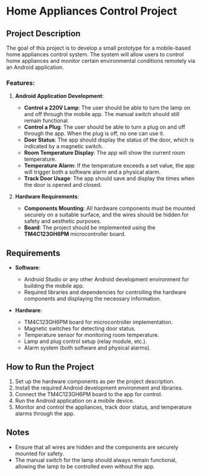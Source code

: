 # Home Appliances Control Project

## Project Description

The goal of this project is to develop a small prototype for a mobile-based home appliances control system. The system will allow users to control home appliances and monitor certain environmental conditions remotely via an Android application.

### Features:

1. **Android Application Development**:
   - **Control a 220V Lamp**: The user should be able to turn the lamp on and off through the mobile app. The manual switch should still remain functional.
   - **Control a Plug**: The user should be able to turn a plug on and off through the app. When the plug is off, no one can use it.
   - **Door Status**: The app should display the status of the door, which is indicated by a magnetic switch.
   - **Room Temperature Display**: The app will show the current room temperature.
   - **Temperature Alarm**: If the temperature exceeds a set value, the app will trigger both a software alarm and a physical alarm.
   - **Track Door Usage**: The app should save and display the times when the door is opened and closed.

2. **Hardware Requirements**:
   - **Components Mounting**: All hardware components must be mounted securely on a suitable surface, and the wires should be hidden for safety and aesthetic purposes.
   - **Board**: The project should be implemented using the **TM4C123GH6PM** microcontroller board.

## Requirements

- **Software**:
  - Android Studio or any other Android development environment for building the mobile app.
  - Required libraries and dependencies for controlling the hardware components and displaying the necessary information.
  
- **Hardware**:
  - TM4C123GH6PM board for microcontroller implementation.
  - Magnetic switches for detecting door status.
  - Temperature sensor for monitoring room temperature.
  - Lamp and plug control setup (relay module, etc.).
  - Alarm system (both software and physical alarms).

## How to Run the Project

1. Set up the hardware components as per the project description.
2. Install the required Android development environment and libraries.
3. Connect the TM4C123GH6PM board to the app for control.
4. Run the Android application on a mobile device.
5. Monitor and control the appliances, track door status, and temperature alarms through the app.

## Notes

- Ensure that all wires are hidden and the components are securely mounted for safety.
- The manual switch for the lamp should always remain functional, allowing the lamp to be controlled even without the app.
